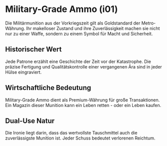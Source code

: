 # Military-Grade Ammo (i01)

Die Militärmunition aus der Vorkriegszeit gilt als Goldstandard der Metro-Währung. Ihr makelloser Zustand und ihre Zuverlässigkeit machen sie nicht nur zu einer Waffe, sondern zu einem Symbol für Macht und Sicherheit.

## Historischer Wert
Jede Patrone erzählt eine Geschichte der Zeit vor der Katastrophe. Die präzise Fertigung und Qualitätskontrolle einer vergangenen Ära sind in jeder Hülse eingraviert.

## Wirtschaftliche Bedeutung
Military-Grade Ammo dient als Premium-Währung für große Transaktionen. Ein Magazin dieser Munition kann ein Leben retten - oder ein Leben kaufen.

## Dual-Use Natur
Die Ironie liegt darin, dass das wertvollste Tauschmittel auch die zuverlässigste Munition ist. Jeder Schuss bedeutet verlorenen Reichtum.